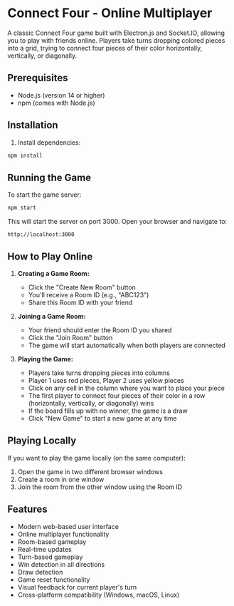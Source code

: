 # Connect Four - Online Multiplayer

A classic Connect Four game built with Electron.js and Socket.IO, allowing you to play with friends online. Players take turns dropping colored pieces into a grid, trying to connect four pieces of their color horizontally, vertically, or diagonally.

## Prerequisites

- Node.js (version 14 or higher)
- npm (comes with Node.js)

## Installation

1. Install dependencies:
```bash
npm install
```

## Running the Game

To start the game server:
```bash
npm start
```

This will start the server on port 3000. Open your browser and navigate to:
```
http://localhost:3000
```

## How to Play Online

1. **Creating a Game Room:**
   - Click the "Create New Room" button
   - You'll receive a Room ID (e.g., "ABC123")
   - Share this Room ID with your friend

2. **Joining a Game Room:**
   - Your friend should enter the Room ID you shared
   - Click the "Join Room" button
   - The game will start automatically when both players are connected

3. **Playing the Game:**
   - Players take turns dropping pieces into columns
   - Player 1 uses red pieces, Player 2 uses yellow pieces
   - Click on any cell in the column where you want to place your piece
   - The first player to connect four pieces of their color in a row (horizontally, vertically, or diagonally) wins
   - If the board fills up with no winner, the game is a draw
   - Click "New Game" to start a new game at any time

## Playing Locally

If you want to play the game locally (on the same computer):
1. Open the game in two different browser windows
2. Create a room in one window
3. Join the room from the other window using the Room ID

## Features

- Modern web-based user interface
- Online multiplayer functionality
- Room-based gameplay
- Real-time updates
- Turn-based gameplay
- Win detection in all directions
- Draw detection
- Game reset functionality
- Visual feedback for current player's turn
- Cross-platform compatibility (Windows, macOS, Linux) 